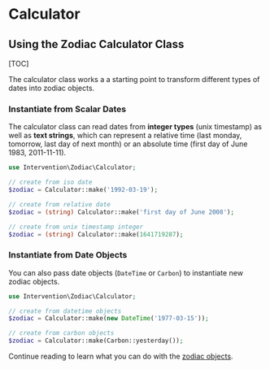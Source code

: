 # Calculator
## Using the Zodiac Calculator Class

[TOC]

The calculator class works a a starting point to transform different types of dates into zodiac objects.

### Instantiate from Scalar Dates

The calculator class can read dates from **integer types** (unix timestamp) as well as **text strings**, which can represent a relative time (last monday, tomorrow, last day of next month) or an absolute time (first day of June 1983, 2011-11-11).

```php
use Intervention\Zodiac\Calculator;

// create from iso date
$zodiac = Calculator::make('1992-03-19');

// create from relative date
$zodiac = (string) Calculator::make('first day of June 2008');

// create from unix timestamp integer
$zodiac = (string) Calculator::make(1641719287);
```

### Instantiate from Date Objects

You can also pass date objects (`DateTime` or `Carbon`) to instantiate new zodiac objects.

```php
use Intervention\Zodiac\Calculator;

// create from datetime objects
$zodiac = Calculator::make(new DateTime('1977-03-15'));

// create from carbon objects
$zodiac = Calculator::make(Carbon::yesterday());
```

Continue reading to learn what you can do with the [zodiac objects](/v3/api/zodiac).